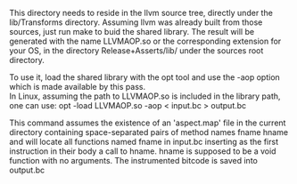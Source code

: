 This directory needs to reside in the llvm source tree, directly under the 
  lib/Transforms directory.
Assuming llvm was already built from those sources, just run
  make
to buid the shared library.  The result will be generated with the name
  LLVMAOP.so
or the corresponding extension for your OS, in the directory
  Release+Asserts/lib/
under the sources root directory.

To use it, load the shared library with the opt tool and use the -aop
option which is made available by this pass.  
In Linux, assuming the path to LLVMAOP.so is included in the library path,
one can use:
  opt -load LLVMAOP.so -aop < input.bc > output.bc

This command assumes the existence of an 'aspect.map' file in the current 
directory containing space-separated pairs of method names 
  fname hname
and will locate all functions named fname in input.bc inserting as the first
instruction in their body a call to hname.  hname is supposed to be a void
function with no arguments.  The instrumented bitcode is saved into 
output.bc
